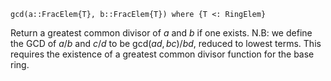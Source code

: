 ```
gcd(a::FracElem{T}, b::FracElem{T}) where {T <: RingElem}
```

Return a greatest common divisor of $a$ and $b$ if one exists. N.B: we define the GCD of $a/b$ and $c/d$ to be gcd$(ad, bc)/bd$, reduced to lowest terms. This requires the existence of a greatest common divisor function for the base ring.
